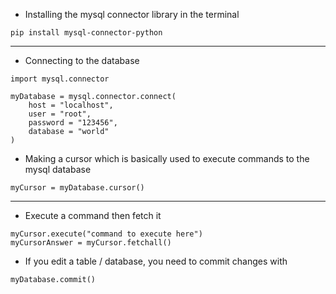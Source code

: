 - Installing the mysql connector library in the terminal 
```
pip install mysql-connector-python
```

---

- Connecting to the database
```
import mysql.connector

myDatabase = mysql.connector.connect(
    host = "localhost",
    user = "root",
    password = "123456",
    database = "world"
)
```

- Making a cursor which is basically used to execute commands to the mysql database
```
myCursor = myDatabase.cursor()
```

---

- Execute a command then fetch it
```
myCursor.execute("command to execute here")
myCursorAnswer = myCursor.fetchall()
```

- If you edit a table / database, you need to commit changes with
```
myDatabase.commit()
```
